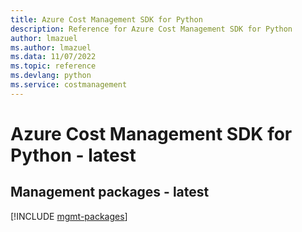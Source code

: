 ```yaml
---
title: Azure Cost Management SDK for Python
description: Reference for Azure Cost Management SDK for Python
author: lmazuel
ms.author: lmazuel
ms.data: 11/07/2022
ms.topic: reference
ms.devlang: python
ms.service: costmanagement
---
```

# Azure Cost Management SDK for Python - latest

## Management packages - latest
[!INCLUDE [mgmt-packages](cost-management-mgmt-index.md)]
